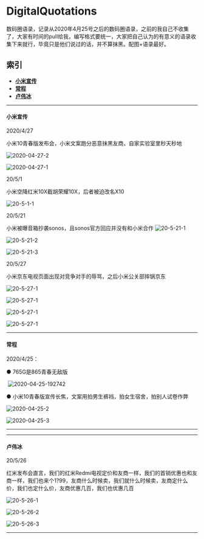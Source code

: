 # DigitalQuotations
数码圈语录，记录从2020年4月25号之后的数码圈语录，之前的我自己不收集了，大家有时间的pull给我，编写格式要统一，大家把自己认为的有意义的语录收集下来就行，毕竟只是他们说过的话，并不算抹黑。配图+语录最好。
## 索引
* [**小米宣传**](#小米宣传)
* [**常程**](#常程)
* [**卢伟冰**](#卢伟冰)
------
#### 小米宣传

2020/4/27

小米10青春版发布会，小米文案跑分恶意抹黑友商，自家实验室里秒天秒地

![2020-04-27-2](img-xiaomi\2020-04-27-2.JPG)

![2020-04-27-1](img-xiaomi\2020-04-27-1.JPG)

20/5/1

小米空降红米10X截胡荣耀10X，后者被迫改名X10

![20-5-1-1](img-xiaomi\20-5-1-1.JPG)

20/5/21

小米被曝音箱抄袭sonos，且sonos官方回应并没有和小米合作
![20-5-21-1](img-xiaomi\20-5-21-1.JPG)

![20-5-21-2](img-xiaomi\20-5-21-2.JPG)

![20-5-21-3](img-xiaomi\20-5-21-3.JPG)

20/5/27

小米京东电视页面出现对竞争对手的辱骂，之后小米公关部摔锅京东

![20-5-27-1](img-xiaomi\20-5-27-1.JPG)

![20-5-27-1](img-xiaomi\20-5-27-2.JPG)

![20-5-27-1](img-xiaomi\20-5-27-3.JPG)

![20-5-27-1](img-xiaomi\20-5-27-4.JPG)

------
#### 常程
2020/4/25：

● 765G是865青春无敌版

​	![2020-04-25-192742](img-xiaomi/2020-04-25-192742.jpg)

● 小米10青春版宣传长焦，文案用拍男生裤裆，拍女生宿舍，拍别人试卷作弊

![2020-04-25-2](img-xiaomi\2020-04-25-2.jpg)

![2020-04-25-3](img-xiaomi\2020-04-25-3.jpg)

------
------
#### 卢伟冰

20/5/26

红米发布会直言，我们的红米Redmi电视定价和友商一样，我们的首销优惠也和友商一样，我们也来个1?99，友商什么时候卖，我们就什么时候卖，友商定什么价，我们也定什么价，友商优惠几百，我们也优惠几百

![20-5-26-1](img-xiaomi\20-5-26-1.jpg)

![20-5-26-2](img-xiaomi\20-5-26-2.jpg)

![20-5-26-3](img-xiaomi\20-5-26-3.jpg)

------





